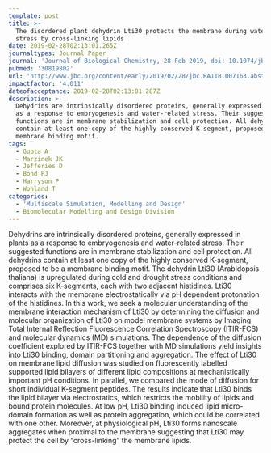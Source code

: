 ```yaml
---
template: post
title: >-
  The disordered plant dehydrin Lti30 protects the membrane during water-related
  stress by cross-linking lipids
date: 2019-02-28T02:13:01.265Z
journaltypes: Journal Paper
journal: 'Journal of Biological Chemistry, 28 Feb 2019, doi: 10.1074/jbc.RA118.007163 '
pubmed: '30819802'
url: 'http://www.jbc.org/content/early/2019/02/28/jbc.RA118.007163.abstract'
impactfactor: '4.011'
dateofacceptance: 2019-02-28T02:13:01.287Z
description: >-
  Dehydrins are intrinsically disordered proteins, generally expressed in plants
  as a response to embryogenesis and water-related stress. Their suggested
  functions are in membrane stabilization and cell protection. All dehydrins
  contain at least one copy of the highly conserved K-segment, proposed to be a
  membrane binding motif. 
tags:
  - Gupta A
  - Marzinek JK
  - Jefferies D
  - Bond PJ
  - Harryson P
  - Wohland T
categories:
  - 'Multiscale Simulation, Modelling and Design'
  - Biomolecular Modelling and Design Division
---
```

<!--StartFragment-->

Dehydrins are intrinsically disordered proteins, generally expressed in plants as a response to embryogenesis and water-related stress. Their suggested functions are in membrane stabilization and cell protection. All dehydrins contain at least one copy of the highly conserved K-segment, proposed to be a membrane binding motif. The dehydrin Lti30 (Arabidopsis thaliana) is upregulated during cold and drought stress conditions and comprises six K-segments, each with two adjacent histidines. Lti30 interacts with the membrane electrostatically via pH dependent protonation of the histidines. In this work, we seek a molecular understanding of the membrane interaction mechanism of Lti30 by determining the diffusion and molecular organization of Lti30 on model membrane systems by Imaging Total Internal Reflection Fluorescence Correlation Spectroscopy (ITIR-FCS) and molecular dynamics (MD) simulations. The dependence of the diffusion coefficient explored by ITIR-FCS together with MD simulations yield insights into Lti30 binding, domain partitioning and aggregation. The effect of Lti30 on membrane lipid diffusion was studied on fluorescently labelled supported lipid bilayers of different lipid compositions at mechanistically important pH conditions. In parallel, we compared the mode of diffusion for short individual K-segment peptides. The results indicate that Lti30 binds the lipid bilayer via electrostatics, which restricts the mobility of lipids and bound protein molecules. At low pH, Lti30 binding induced lipid micro-domain formation as well as protein aggregation, which could be correlated with one other. Moreover, at physiological pH, Lti30 forms nanoscale aggregates when proximal to the membrane suggesting that Lti30 may protect the cell by “cross-linking” the membrane lipids.

<!--EndFragment-->
